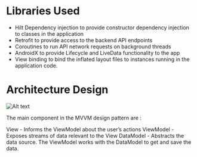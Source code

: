 
# Libraries Used
- Hilt Dependency injection to provide constructor dependency injection to classes in the application
- Retrofit to provide access to the backend API endpoints
- Coroutines to run API network requests on background threads
- AndroidX to provide Lifecycle and LiveData functionality to the app
- View binding to bind the inflated layout files to instances running in the application code.


# Architecture Design
![Alt text](app/docs/images/mvvm_architecture.png?raw=true "MVVM Architecture") 

The main component in the MVVM design pattern are :

View - Informs the ViewModel about the user’s actions
ViewModel - Exposes streams of data relevant to the View
DataModel - Abstracts the data source. The ViewModel works with the DataModel to get and save the data.
